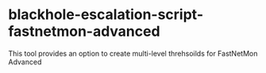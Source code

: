 # blackhole-escalation-script-fastnetmon-advanced
This tool provides an option to create multi-level threhsoilds for FastNetMon Advanced
